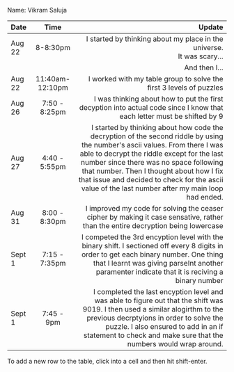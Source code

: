 Name: Vikram Saluja

| Date   |      Time       |                                                                                                                                                                                                                                                                                                                                                                  Update |
|:-------|:---------------:|------------------------------------------------------------------------------------------------------------------------------------------------------------------------------------------------------------------------------------------------------------------------------------------------------------------------------------------------------------------------:|
| Aug 22 |    8-8:30pm     |                                                                                                                                                                                                                                                                                               I started by thinking about my place in the universe.<br/>It was scary... |
|        |                 |                                                                                                                                                                                                                                                                                                                                                           And then I... |
| Aug 22 | 11:40am-12:10pm |                                                                                                                                                                                                                                                                                                     I worked with my table group to solve the first 3 levels of puzzles |
| Aug 26 |  7:50 - 8:25pm  |                                                                                                                                                                                                                                                 I was thinking about how to put the first decyption into actual code since I know that each letter must be shifted by 9 |
| Aug 27 |  4:40 - 5:55pm  | I started by thinking about how code the decryption of the second riddle by using the number's ascii values. From there I was able to decrypt the riddle except for the last number since there was no space following that number. Then I thought about how I fix that issue and decided to check for the ascii value of the last number after my main loop had ended. |
| Aug 31 |  8:00 - 8:30pm  |                                                                                                                                                                                                                                         I improved my code for solving the ceaser cipher by making it case sensative, rather than the entire decryption being lowercase |
| Sept 1 |  7:15 - 7:35pm  |                                                                                                                                I competed the 3rd encyption level with the binary shift. I sectioned off every 8 digits in order to get each binary number. One thing that I learnt was giving parseInt another paramenter indicate that it is reciving a binary number |
| Sept 1 |   7:45 - 9pm    |                                                                                 I completed the last encyption level and was able to figure out that the shift was 9019. I then used a similar alogirthm to the previous decrptyions in order to solve the puzzle. I also ensured to add in an if statement to check and make sure that the numbers would wrap around.  |


To add a new row to the table, click into a cell and then hit shift-enter.